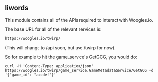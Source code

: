 ## liwords

This module contains all of the APIs required to interact with 
Woogles.io.

The base URL for all of the relevant services is:

`https://woogles.io/twirp/`

(This will change to /api soon, but use /twirp for now).

So for example to hit the game_service's GetGCG, you would do:

```
curl -H 'Content-Type: application/json' https://woogles.io/twirp/game_service.GameMetadataService/GetGCG -d '{"game_id": "abcdef"}'
```